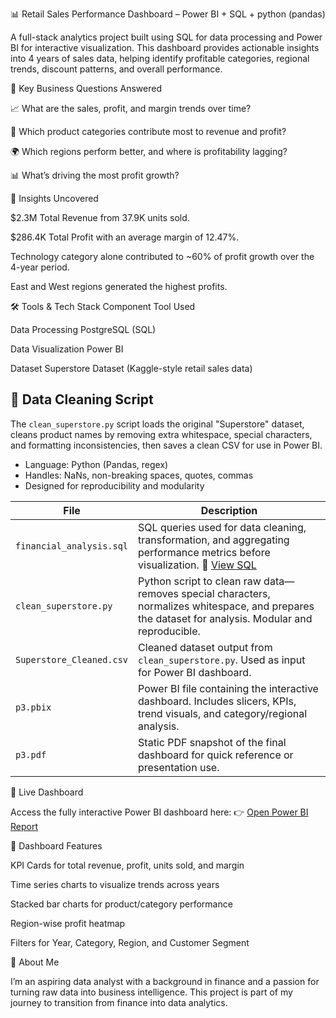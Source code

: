 📊 Retail Sales Performance Dashboard – Power BI + SQL + python (pandas)

A full-stack analytics project built using SQL for data processing and Power BI for interactive visualization. This dashboard provides actionable insights into 4 years of sales data, helping identify profitable categories, regional trends, discount patterns, and overall performance.

🧠 Key Business Questions Answered

📈 What are the sales, profit, and margin trends over time?

🧾 Which product categories contribute most to revenue and profit?

🌍 Which regions perform better, and where is profitability lagging?

📊 What’s driving the most profit growth?

🚀 Insights Uncovered

$2.3M Total Revenue from 37.9K units sold.

$286.4K Total Profit with an average margin of 12.47%.

Technology category alone contributed to ~60% of profit growth over the 4-year period.

East and West regions generated the highest profits.

🛠️ Tools & Tech Stack Component	Tool Used

Data Processing	PostgreSQL (SQL)

Data Visualization	Power BI

Dataset	Superstore Dataset (Kaggle-style retail sales data)

## 🔧 Data Cleaning Script

The `clean_superstore.py` script loads the original "Superstore" dataset, cleans product names by removing extra whitespace, special characters, and formatting inconsistencies, then saves a clean CSV for use in Power BI.

- Language: Python (Pandas, regex)
- Handles: NaNs, non-breaking spaces, quotes, commas
- Designed for reproducibility and modularity


| File                     | Description                                                                                                                                           |
| ------------------------ | ----------------------------------------------------------------------------------------------------------------------------------------------------- |
| `financial_analysis.sql` | SQL queries used for data cleaning, transformation, and aggregating performance metrics before visualization. 🔗 [View SQL](./financial_analysis.sql) |
| `clean_superstore.py`    | Python script to clean raw data—removes special characters, normalizes whitespace, and prepares the dataset for analysis. Modular and reproducible.   |
| `Superstore_Cleaned.csv` | Cleaned dataset output from `clean_superstore.py`. Used as input for Power BI dashboard.                                                              |
| `p3.pbix`                | Power BI file containing the interactive dashboard. Includes slicers, KPIs, trend visuals, and category/regional analysis.                            |
| `p3.pdf`                 | Static PDF snapshot of the final dashboard for quick reference or presentation use.                                                                   |


🔗 Live Dashboard

Access the fully interactive Power BI dashboard here:
👉 [Open Power BI Report](https://app.powerbi.com/groups/me/reports/9a1ea984-3200-4827-9905-dca2399fe0ca/cca3bfa911b9dadf3896?experience=power-bi)

🧩 Dashboard Features

KPI Cards for total revenue, profit, units sold, and margin

Time series charts to visualize trends across years

Stacked bar charts for product/category performance

Region-wise profit heatmap

Filters for Year, Category, Region, and Customer Segment

💼 About Me

I’m an aspiring data analyst with a background in finance and a passion for turning raw data into business intelligence. This project is part of my journey to transition from finance into data analytics.
